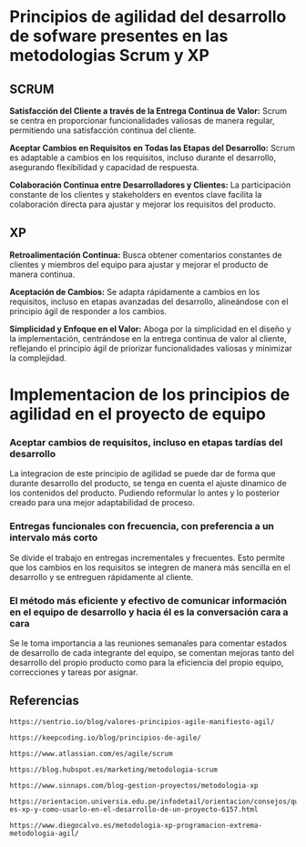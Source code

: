 # Principios de agilidad del desarrollo de sofware presentes en las metodologias Scrum y XP

## SCRUM

**Satisfacción del Cliente a través de la Entrega Continua de Valor:**
    Scrum se centra en proporcionar funcionalidades valiosas de manera regular, permitiendo una satisfacción continua del cliente.

**Aceptar Cambios en Requisitos en Todas las Etapas del Desarrollo:**
    Scrum es adaptable a cambios en los requisitos, incluso durante el desarrollo, asegurando flexibilidad y capacidad de respuesta.

**Colaboración Continua entre Desarrolladores y Clientes:**
    La participación constante de los clientes y stakeholders en eventos clave facilita la colaboración directa para ajustar y mejorar los requisitos del producto.

## XP

**Retroalimentación Continua:**
    Busca obtener comentarios constantes de clientes y miembros del equipo para ajustar y mejorar el producto de manera continua.

**Aceptación de Cambios:**
    Se adapta rápidamente a cambios en los requisitos, incluso en etapas avanzadas del desarrollo, alineándose con el principio ágil de responder a los cambios.

**Simplicidad y Enfoque en el Valor:**
    Aboga por la simplicidad en el diseño y la implementación, centrándose en la entrega continua de valor al cliente, reflejando el principio ágil de priorizar funcionalidades valiosas y minimizar la complejidad.

# Implementacion de los principios de agilidad en el proyecto de equipo

### Aceptar cambios de requisitos, incluso en etapas tardías del desarrollo

 La integracion de este principio de agilidad se puede dar de forma que durante desarrollo del producto, se tenga en cuenta el ajuste dinamico de los contenidos del producto. Pudiendo reformular lo antes y lo posterior creado para una mejor adaptabilidad de proceso. 

### Entregas funcionales con frecuencia, con preferencia a un intervalo más corto

 Se divide el trabajo en entregas incrementales y frecuentes. Esto permite que los cambios en los requisitos se integren de manera más sencilla en el desarrollo y se entreguen rápidamente al cliente.

### El método más eficiente y efectivo de comunicar información en el equipo de desarrollo y hacia él es la conversación cara a cara

 Se le toma importancia a las reuniones semanales para comentar estados de desarrollo de cada integrante del equipo, se comentan mejoras tanto del desarrollo del propio producto como para la eficiencia del propio equipo, correcciones y tareas por asignar. 

## Referencias 

    https://sentrio.io/blog/valores-principios-agile-manifiesto-agil/

    https://keepcoding.io/blog/principios-de-agile/

    https://www.atlassian.com/es/agile/scrum

    https://blog.hubspot.es/marketing/metodologia-scrum

    https://www.sinnaps.com/blog-gestion-proyectos/metodologia-xp

    https://orientacion.universia.edu.pe/infodetail/orientacion/consejos/que-es-xp-y-como-usarlo-en-el-desarrollo-de-un-proyecto-6157.html

    https://www.diegocalvo.es/metodologia-xp-programacion-extrema-metodologia-agil/
